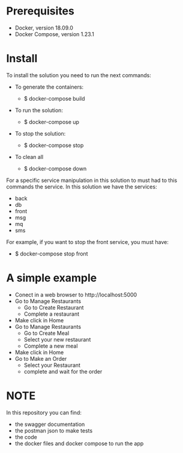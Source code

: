 # Prerequisites
* Docker, version 18.09.0  
* Docker Compose, version 1.23.1





# Install
To install the solution you need to run the next commands:

* To generate the containers:
	* $ docker-compose build


* To run the solution:
	* $ docker-compose up


* To stop the solution:
	* $ docker-compose stop


* To clean all
	* $ docker-compose down

For a specific service manipulation in this solution to must had to this commands the service. In this solution we have the services:
* back
* db
* front
* msg
* mq
* sms

For example, if you want to stop the front service, you must have:
* $ docker-compose stop front


# A simple example
* Conect in a web browser to http://localhost:5000
* Go to Manage Restaurants
  * Go to Create Restaurant
  * Complete a restaurant
* Make click in Home
* Go to Manage Restaurants
  * Go to Create Meal
  * Select your new restaurant 
  * Complete a new meal
* Make click in Home
* Go to Make an Order
  * Select your Restaurant
  * complete and wait for the order

# NOTE

In this repository you can find:
* the swagger documentation
* the postman json to make tests
* the code
* the docker files and docker compose to run the app
